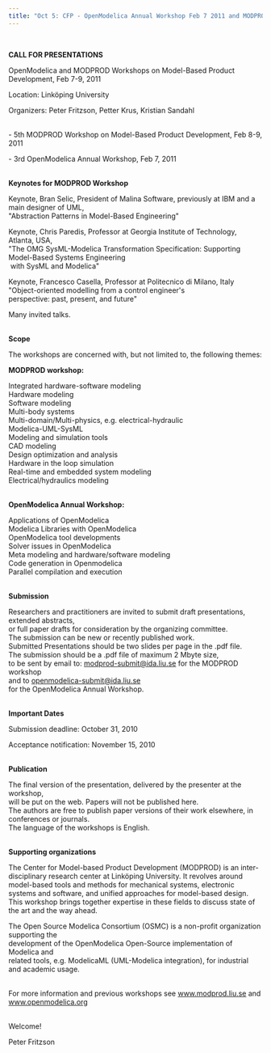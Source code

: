 ```yaml
---
title: "Oct 5: CFP - OpenModelica Annual Workshop Feb 7 2011 and MODPROD Workshop Feb 8-9 2011"
---
```

<p>
<p><strong> </strong></p>
<p><strong>CALL FOR PRESENTATIONS</strong></p>
</p>
<p>OpenModelica and MODPROD Workshops on Model-Based Product Development, Feb 7-9, 2011</p>
<p>Location: Linköping University</p>
<p>Organizers: Peter Fritzson, Petter Krus, Kristian Sandahl</p>
<p><br />- 5th MODPROD Workshop on Model-Based Product Development, Feb 8-9, 2011</p>
<p>- 3rd OpenModelica Annual Workshop, Feb 7, 2011</p>
<p><br /><strong>Keynotes for MODPROD Workshop</strong></p>
<p>Keynote, Bran Selic, President of Malina Software, previously at IBM and a main designer of UML,<br />"Abstraction Patterns in Model-Based Engineering"</p>
<p>Keynote, Chris Paredis, Professor at Georgia Institute of Technology, Atlanta, USA,<br />"The OMG SysML-Modelica Transformation Specification: Supporting Model-Based Systems Engineering<br /> with SysML and Modelica"</p>
<p>Keynote, Francesco Casella, Professor at Politecnico di Milano, Italy<br />"Object-oriented modelling from a control engineer's<br />perspective: past, present, and future"</p>
<p>Many invited talks.</p>
<p><br /><strong>Scope</strong></p>
<p>The workshops are concerned with, but not limited to, the following themes:</p>
<p><strong>MODPROD workshop:</strong></p>
<p>Integrated hardware-software modeling<br />Hardware modeling<br />Software modeling <br />Multi-body systems<br />Multi-domain/Multi-physics, e.g. electrical-hydraulic<br />Modelica-UML-SysML<br />Modeling and simulation tools<br />CAD modeling<br />Design optimization and analysis<br />Hardware in the loop simulation<br />Real-time and embedded system modeling<br />Electrical/hydraulics modeling</p>
<p><br /><strong>OpenModelica Annual Workshop:</strong></p>
<p>Applications of OpenModelica<br />Modelica Libraries with OpenModelica<br />OpenModelica tool developments<br />Solver issues in OpenModelica<br />Meta modeling and hardware/software modeling<br />Code generation in Openmodelica<br />Parallel compilation and execution</p>
<p><br /><strong>Submission</strong></p>
<p>Researchers and practitioners are invited to submit draft presentations, extended abstracts, <br />or full paper drafts for consideration by the organizing committee. <br />The submission can be new or recently published work.<br />Submitted Presentations should be two slides per page in the .pdf file. <br />The submission should be a .pdf file of maximum 2 Mbyte size, <br />to be sent by email to: <a href="mailto:modprod-submit@ida.liu.se">modprod-submit@ida.liu.se</a> for the MODPROD workshop<br />and to <a href="mailto:openmodelica-submit@ida.liu.se">openmodelica-submit@ida.liu.se</a><br />for the OpenModelica Annual Workshop.</p>
<p><br /><strong>Important Dates</strong></p>
<p>Submission deadline: October 31, 2010</p>
<p>Acceptance notification: November 15, 2010</p>
<p><br /><strong>Publication</strong></p>
<p>The final version of the presentation, delivered by the presenter at the workshop,<br />will be put on the web. Papers will not be published here. <br />The authors are free to publish paper versions of their work elsewhere, in conferences or journals.<br />The language of the workshops is English.</p>
<p><br /><strong>Supporting organizations</strong></p>
<p>The Center for Model-based Product Development (MODPROD) is an inter-disciplinary research center at Linköping University. It revolves around model-based tools and methods for mechanical systems, electronic systems and software, and unified approaches for model-based design. This workshop brings together expertise in these fields to discuss state of the art and the way ahead.</p>
<p>The Open Source Modelica Consortium (OSMC) is a non-profit organization supporting the<br />development of the OpenModelica Open-Source implementation of Modelica and <br />related tools, e.g. ModelicaML (UML-Modelica integration), for industrial and academic usage.</p>
<p><br />For more information and previous workshops see <a href="http://www.modprod.liu.se">www.modprod.liu.se</a> and <a href="undefined/">www.openmodelica.org</a></p>
<p><br />Welcome!</p>
<p>Peter Fritzson</p>